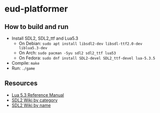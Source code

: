 
# eud-platformer

## How to build and run

- Install SDL2, SDL2_ttf and Lua5.3
  - On Debian: `sudo apt install libsdl2-dev libsdl-ttf2.0-dev liblua5.3-dev`
  - On Arch: `sudo pacman -Syu sdl2 sdl2_ttf lua53`
  - On Fedora: `sudo dnf install SDL2-devel SDL2_ttf-devel lua-5.3.5`
- Compile: `make`
- Run: `./game`

## Resources

- [Lua 5.3 Reference Manual ](http://www.lua.org/manual/5.3/manual.html)
- [SDL2 Wiki by category](http://wiki.libsdl.org/SDL2/APIByCategory)
- [SDL2 Wiki by name](http://wiki.libsdl.org/SDL2/CategoryAPI)
